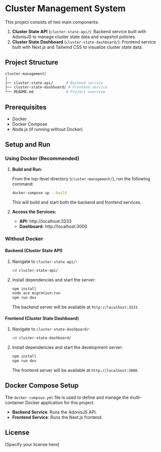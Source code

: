 
# Cluster Management System

This project consists of two main components:

1. **Cluster State API** (`cluster-state-api/`): Backend service built with AdonisJS to manage cluster state data and snapshot policies.
2. **Cluster State Dashboard** (`cluster-state-dashboard/`): Frontend service built with Next.js and Tailwind CSS to visualize cluster state data.

## Project Structure

```bash
cluster-management/
│
├── cluster-state-api/      # Backend service
├── cluster-state-dashboard/ # Frontend service
└── README.md               # Project overview
```

## Prerequisites

- Docker
- Docker Compose
- Node.js (if running without Docker)

## Setup and Run

### Using Docker (Recommended)

1. **Build and Run:**

   From the top-level directory (`cluster-management/`), run the following command:

   ```bash
   docker-compose up --build
   ```

   This will build and start both the backend and frontend services.

2. **Access the Services:**

   - **API:** http://localhost:3333
   - **Dashboard:** http://localhost:3000

### Without Docker

#### Backend (Cluster State API)

1. Navigate to `cluster-state-api/`:

   ```bash
   cd cluster-state-api/
   ```

2. Install dependencies and start the server:

   ```bash
   npm install
   node ace migration:run
   npm run dev
   ```

   The backend server will be available at `http://localhost:3333`.

#### Frontend (Cluster State Dashboard)

1. Navigate to `cluster-state-dashboard/`:

   ```bash
   cd cluster-state-dashboard/
   ```

2. Install dependencies and start the development server:

   ```bash
   npm install
   npm run dev
   ```

   The frontend server will be available at `http://localhost:3000`.

## Docker Compose Setup

The `docker-compose.yml` file is used to define and manage the multi-container Docker application for this project.

- **Backend Service**: Runs the AdonisJS API.
- **Frontend Service**: Runs the Next.js frontend.

## License

[Specify your license here]
